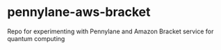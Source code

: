 # pennylane-aws-bracket
Repo for experimenting with Pennylane and Amazon Bracket service for quantum computing
